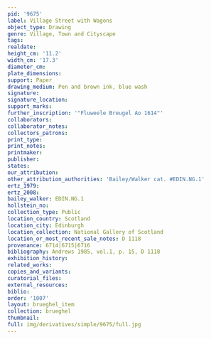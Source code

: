 ```yaml
---
pid: '9675'
label: Village Street with Wagons
object_type: Drawing
genre: Village, Town and Cityscape
tags: 
realdate: 
height_cm: '11.2'
width_cm: '17.3'
diameter_cm: 
plate_dimensions: 
support: Paper
drawing_medium: Pen and brown ink, blue wash
signature: 
signature_location: 
support_marks: 
further_inscription: '"Fluweele Breugel Ao 1614"'
collaborators: 
collaborator_notes: 
collectors_patrons: 
print_type: 
print_notes: 
printmaker: 
publisher: 
states: 
our_attribution: 
other_attribution_authorities: 'Bailey/Walker cat. #EDIN.NG.1'
ertz_1979: 
ertz_2008: 
bailey_walker: EDIN.NG.1
hollstein_no: 
collection_type: Public
location_country: Scotland
location_city: Edinburgh
location_collection: National Gallery of Scotland
location_or_most_recent_sale_notes: D 1118
provenance: 6714|6715|6716
bibliography: Andrews 1985, vol.1, p. 15, D 1118
exhibition_history: 
related_works: 
copies_and_variants: 
curatorial_files: 
external_resources: 
biblio: 
order: '1007'
layout: brueghel_item
collection: brueghel
thumbnail: 
full: img/derivatives/simple/9675/full.jpg
---
```

